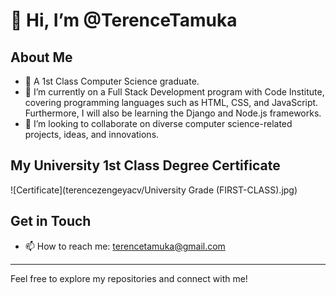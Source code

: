  # 👋 Hi, I’m @TerenceTamuka

 ## About Me
 - 👀 A 1st Class Computer Science graduate.
- 🌱 I’m currently on a Full Stack Development program with Code Institute, covering programming languages such as HTML, CSS, and JavaScript. Furthermore, I will also be learning the Django and Node.js frameworks.
- 💞️ I’m looking to collaborate on diverse computer science-related projects, ideas, and innovations.

## My University 1st Class Degree Certificate

![Certificate](terencezengeyacv/University Grade (FIRST-CLASS).jpg)

## Get in Touch
- 📫 How to reach me: [terencetamuka@gmail.com](mailto:terencetamuka@gmail.com)

---

Feel free to explore my repositories and connect with me!

<!---
TerenceTamuka/TerenceTamuka is a ✨ special ✨ repository because its `README.md` (this file) appears on your GitHub profile.
You can click the Preview link to take a look at your changes.
--->
